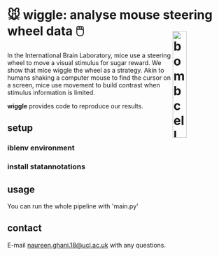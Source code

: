 # 🐭 wiggle: analyse mouse steering wheel data 🖱️ <img src="https://images.rawpixel.com/image_800/cHJpdmF0ZS9sci9pbWFnZXMvd2Vic2l0ZS8yMDIyLTA4L2pvYjk1Mi0wNTcteC5qcGc.jpg" width="25%" title="bombcell" alt="bombcell" align="right" vspace = "20">

In the International Brain Laboratory, mice use a steering wheel to move a visual stimulus for sugar reward. We show that mice wiggle the wheel as a strategy. Akin to humans shaking a computer mouse to find the cursor on a screen, mice use movement to build contrast when stimulus information is limited. 

**wiggle** provides code to reproduce our results. 

## setup
### iblenv environment
### install statannotations

## usage
You can run the whole pipeline with 'main.py'

## contact
E-mail <naureen.ghani.18@ucl.ac.uk> with any questions.

